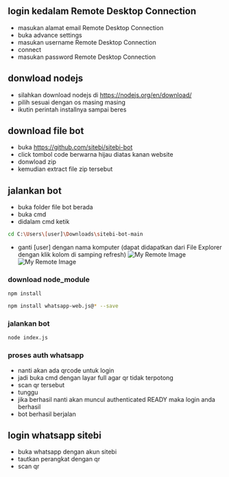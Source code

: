 ## login kedalam Remote Desktop Connection
* masukan alamat email Remote Desktop Connection
* buka advance settings
* masukan username Remote Desktop Connection
* connect
* masukan password Remote Desktop Connection

## donwload nodejs
* silahkan download nodejs di https://nodejs.org/en/download/
* pilih sesuai dengan os masing masing
* ikutin perintah installnya sampai beres

## download file bot 
* buka https://github.com/sitebi/sitebi-bot
* click tombol code berwarna hijau diatas kanan website
* donwload zip 
* kemudian extract file zip tersebut

## jalankan bot
* buka folder file bot berada
* buka cmd
* didalam cmd ketik
```bash
cd C:\Users\[user]\Downloads\sitebi-bot-main
```
* ganti [user] dengan nama komputer (dapat didapatkan dari File Explorer dengan klik kolom di samping refresh)
![My Remote Image](https://i.imgur.com/VLBpLEi.jpeg)
![My Remote Image](https://i.imgur.com/86CHTyp.jpg)
### download node_module


 ```bash
 npm install
 ```
 
 ```bash
npm install whatsapp-web.js@* --save
 ```
 
 ### jalankan bot
 ```bash
 node index.js
 ```
 ### proses auth whatsapp
 * nanti akan ada qrcode untuk login
 * jadi buka cmd dengan layar full agar qr tidak terpotong
 * scan qr tersebut
 * tunggu
 * jika berhasil nanti akan muncul authenticated READY maka login anda berhasil
 * bot berhasil berjalan
 
 
 ## login whatsapp sitebi
* buka whatsapp dengan akun sitebi
* tautkan perangkat dengan qr
* scan qr
